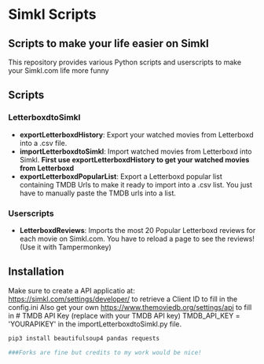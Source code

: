 # Simkl Scripts

## Scripts to make your life easier on Simkl

This repository provides various Python scripts and userscripts to make your Simkl.com life more funny
## Scripts

### LetterboxdtoSimkl
- **exportLetterboxdHistory**: Export your watched movies from Letterboxd into a .csv file.
- **importLetterboxdtoSimkl**: Import watched movies from Letterboxd into Simkl. **First use exportLetterboxdHistory to get your watched movies from Letterboxd**
- **exportLetterboxdPopularList**: Export a Letterboxd popular list containing TMDB Urls to make it ready to import into a .csv list. You just have to manually paste the TMDB urls into a list.

### Userscripts
- **LetterboxdReviews**: Imports the most 20 Popular Letterboxd reviews for each movie on Simkl.com. You have to reload a page to see the reviews! (Use it with Tampermonkey)


## Installation

Make sure to create a API applicatio at: https://simkl.com/settings/developer/ to retrieve a Client ID to fill in the config.ini
Also get your own https://www.themoviedb.org/settings/api to fill in # TMDB API Key (replace with your TMDB API key)
TMDB_API_KEY = 'YOURAPIKEY' in the importLetterboxdtoSimkl.py file.

```bash
pip3 install beautifulsoup4 pandas requests

###Forks are fine but credits to my work would be nice!
